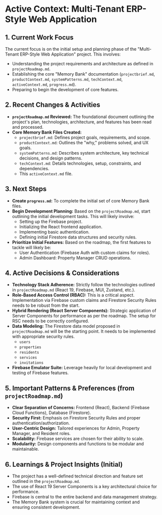# Active Context: Multi-Tenant ERP-Style Web Application

## 1. Current Work Focus

The current focus is on the initial setup and planning phase of the "Multi-Tenant ERP-Style Web Application" project. This involves:
*   Understanding the project requirements and architecture as defined in `projectRoadmap.md`.
*   Establishing the core "Memory Bank" documentation (`projectbrief.md`, `productContext.md`, `systemPatterns.md`, `techContext.md`, `activeContext.md`, `progress.md`).
*   Preparing to begin the development of core features.

## 2. Recent Changes & Activities

*   **`projectRoadmap.md` Reviewed:** The foundational document outlining the project's plan, technologies, architecture, and features has been read and processed.
*   **Core Memory Bank Files Created:**
    *   `projectbrief.md`: Defines project goals, requirements, and scope.
    *   `productContext.md`: Outlines the "why," problems solved, and UX goals.
    *   `systemPatterns.md`: Describes system architecture, key technical decisions, and design patterns.
    *   `techContext.md`: Details technologies, setup, constraints, and dependencies.
    *   This `activeContext.md` file.

## 3. Next Steps

*   **Create `progress.md`:** To complete the initial set of core Memory Bank files.
*   **Begin Development Planning:** Based on the `projectRoadmap.md`, start outlining the initial development tasks. This will likely involve:
    *   Setting up the Firebase project.
    *   Initializing the React frontend application.
    *   Implementing basic authentication.
    *   Defining initial Firestore data structures and security rules.
*   **Prioritize Initial Features:** Based on the roadmap, the first features to tackle will likely be:
    *   User Authentication (Firebase Auth with custom claims for roles).
    *   Admin Dashboard: Property Manager CRUD operations.

## 4. Active Decisions & Considerations

*   **Technology Stack Adherence:** Strictly follow the technologies outlined in `projectRoadmap.md` (React 19, Firebase, MUI, Zustand, etc.).
*   **Role-Based Access Control (RBAC):** This is a critical aspect. Implementation via Firebase custom claims and Firestore Security Rules needs to be robust from the start.
*   **Hybrid Rendering (React Server Components):** Strategic application of Server Components for performance as per the roadmap. The setup for RSC needs to be correctly configured.
*   **Data Modeling:** The Firestore data model proposed in `projectRoadmap.md` will be the starting point. It needs to be implemented with appropriate security rules.
    *   `users`
    *   `properties`
    *   `residents`
    *   `services`
    *   `invitations`
*   **Firebase Emulator Suite:** Leverage heavily for local development and testing of Firebase features.

## 5. Important Patterns & Preferences (from `projectRoadmap.md`)

*   **Clear Separation of Concerns:** Frontend (React), Backend (Firebase Cloud Functions), Database (Firestore).
*   **Security First:** Emphasis on Firestore Security Rules and proper authentication/authorization.
*   **User-Centric Design:** Tailored experiences for Admin, Property Manager, and Resident roles.
*   **Scalability:** Firebase services are chosen for their ability to scale.
*   **Modularity:** Design components and functions to be modular and maintainable.

## 6. Learnings & Project Insights (Initial)

*   The project has a well-defined technical direction and feature set outlined in the `projectRoadmap.md`.
*   The use of React 19 Server Components is a key architectural choice for performance.
*   Firebase is central to the entire backend and data management strategy.
*   The Memory Bank system is crucial for maintaining context and ensuring consistent development.
